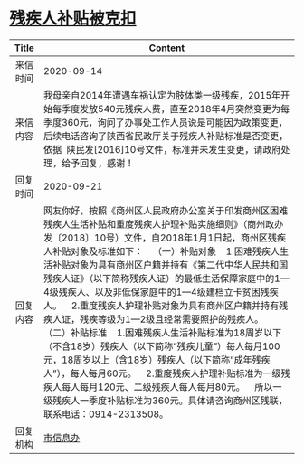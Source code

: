 # <a href="http://www.shangluo.gov.cn/zmhd/ldxxxx.jsp?urltype=leadermail.LeaderMailContentUrl&wbtreeid=1112&leadermailid=6452">残疾人补贴被克扣</a>
| Title |                                                                                                                                                                                                                                  Content                                                                                                                                                                                                                                   |
|:-----:|----------------------------------------------------------------------------------------------------------------------------------------------------------------------------------------------------------------------------------------------------------------------------------------------------------------------------------------------------------------------------------------------------------------------------------------------------------------------------|
| 来信时间  | 2020-09-14                                                                                                                                                                                                                                                                                                                                                                                                                                                                 |
| 来信内容  | 我母亲自2014年遭遇车祸认定为肢体类一级残疾，2015年开始每季度发放540元残疾人费，直至2018年4月突然变更为每季度360元，询问了办事处工作人员说是可能因为政策变更，后续电话咨询了陕西省民政厅关于残疾人补贴标准是否变更，依据  陕民发[2016]10号文件，标准并未发生变更，请政府处理，给予回复，感谢！                                                                                                                                                                                                                                                                                                              |
| 回复时间  | 2020-09-21                                                                                                                                                                                                                                                                                                                                                                                                                                                                 |
| 回复内容  | 网友你好，按照《商州区人民政府办公室关于印发商州区困难残疾人生活补贴和重度残疾人护理补贴实施细则》（商州政办发〔2018〕10号）文件，自2018年1月1日起，商州区残疾人补贴对象及标准如下：    （一）补贴对象    1.困难残疾人生活补贴对象为具有商州区户籍并持有《第二代中华人民共和国残疾人证》（以下简称残疾人证）的最低生活保障家庭中的1—4级残疾人、以及非低保家庭中的1—4级建档立卡贫困残疾人。    2.重度残疾人护理补贴对象为具有商州区户籍并持有残疾人证，残疾等级为1—2级且经常需要照护的残疾人。    （二）补贴标准    1.困难残疾人生活补贴标准为18周岁以下（不含18岁）残疾人（以下简称“残疾儿童”）每人每月100元，18周岁以上（含18岁）残疾人（以下简称“成年残疾人”），每人每月60元。    2.重度残疾人护理补贴标准为一级残疾人每人每月120元、二级残疾人每人每月80元。    所以一级残疾人一季度补贴标准为360元。具体请咨询商州区残联，联系电话：0914-2313508。 |
| 回复机构  | <a href="../../categories/agencies/市信息办.md">市信息办</a>                                                                                                                                                                                                                                                                                                                                                                                                                       |